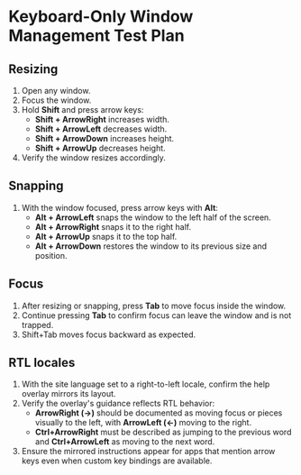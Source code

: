# Keyboard-Only Window Management Test Plan

## Resizing
1. Open any window.
2. Focus the window.
3. Hold **Shift** and press arrow keys:
   - **Shift + ArrowRight** increases width.
   - **Shift + ArrowLeft** decreases width.
   - **Shift + ArrowDown** increases height.
   - **Shift + ArrowUp** decreases height.
4. Verify the window resizes accordingly.

## Snapping
1. With the window focused, press arrow keys with **Alt**:
   - **Alt + ArrowLeft** snaps the window to the left half of the screen.
   - **Alt + ArrowRight** snaps it to the right half.
   - **Alt + ArrowUp** snaps it to the top half.
   - **Alt + ArrowDown** restores the window to its previous size and position.

## Focus
1. After resizing or snapping, press **Tab** to move focus inside the window.
2. Continue pressing **Tab** to confirm focus can leave the window and is not trapped.
3. Shift+Tab moves focus backward as expected.

## RTL locales
1. With the site language set to a right-to-left locale, confirm the help overlay mirrors its layout.
2. Verify the overlay's guidance reflects RTL behavior:
   - **ArrowRight (→)** should be documented as moving focus or pieces visually to the left, with **ArrowLeft (←)** moving to the right.
   - **Ctrl+ArrowRight** must be described as jumping to the previous word and **Ctrl+ArrowLeft** as moving to the next word.
3. Ensure the mirrored instructions appear for apps that mention arrow keys even when custom key bindings are available.
